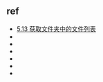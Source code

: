 















## ref
* [5.13 获取文件夹中的文件列表](https://python3-cookbook.readthedocs.io/zh_CN/latest/c05/p13_get_directory_listing.html)
* []()
* []()
* []()
* []()
* []()
* []()

